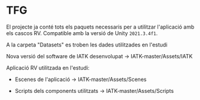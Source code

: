 # TFG

El projecte ja conté tots els paquets necessaris per a utilitzar l'aplicació amb els cascos RV. Compatible amb la versió de Unity `2021.3.4f1`.

A la carpeta "Datasets" es troben les dades utilitzades en l'estudi

Nova versió del software de IATK desenvolupat ->  IATK-master/Assets/IATK

Aplicació RV utilitzada en l'estudi: 

- Escenes de l'aplicació -> IATK-master/Assets/Scenes

- Scripts dels components utilitzats -> IATK-master/Assets/Scripts
